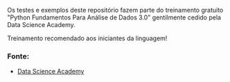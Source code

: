 Os testes e exemplos deste repositório fazem parte do treinamento gratuito "Python Fundamentos Para Análise de Dados 3.0" gentilmente cedido pela Data Science Academy.

Treinamento recomendado aos iniciantes da linguagem!

### Fonte:
- [Data Science Academy](https://www.datascienceacademy.com.br/start)